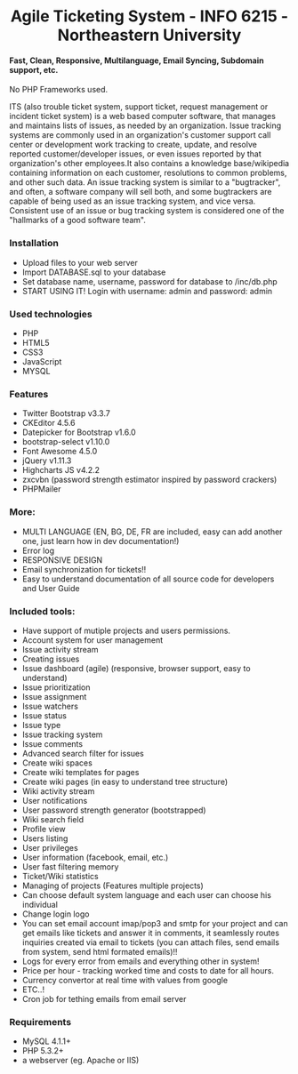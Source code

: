 <h1 align="center">
  Agile Ticketing System - INFO 6215 - Northeastern University 
</h1>

#### Fast, Clean, Responsive, Multilanguage, Email Syncing, Subdomain support, etc.

<p>
No PHP Frameworks used.
</p>

<p>ITS (also trouble ticket system, support ticket, request management or incident ticket system) is a web based computer software, that manages and maintains lists of issues, as needed by an organization. Issue tracking systems are commonly used in an organization's customer support call center or development work tracking to create, update, and resolve reported customer/developer issues, or even issues reported by that organization's other employees.It also contains a knowledge base/wikipedia containing information on each customer, resolutions to common problems, and other such data. An issue tracking system is similar to a "bugtracker", and often, a software company will sell both, and some bugtrackers are capable of being used as an issue tracking system, and vice versa. Consistent use of an issue or bug tracking system is considered one of the "hallmarks of a good software team".
</p>


### Installation
+ Upload files to your web server
+ Import DATABASE.sql to your database
+ Set database name, username, password for database to /inc/db.php
+ START USING IT! Login with username: admin and password: admin

### Used technologies 
+ PHP
+ HTML5
+ CSS3
+ JavaScript
+ MYSQL

### Features
+ Twitter Bootstrap v3.3.7
+ CKEditor 4.5.6
+ Datepicker for Bootstrap v1.6.0
+ bootstrap-select v1.10.0
+ Font Awesome 4.5.0
+ jQuery v1.11.3
+ Highcharts JS v4.2.2
+ zxcvbn (password strength estimator inspired by password crackers)
+ PHPMailer

### More:
+ MULTI LANGUAGE (EN, BG, DE, FR are included, easy can add another one, just learn how in dev documentation!)
+ Error log
+ RESPONSIVE DESIGN
+ Email synchronization for tickets!!
+ Easy to understand documentation of all source code for developers and User Guide

### Included tools:
+ Have support of mutiple projects and users permissions.
+ Account system for user management
+ Issue activity stream
+ Creating issues
+ Issue dashboard (agile) (responsive, browser support, easy to understand)
+ Issue prioritization
+ Issue assignment
+ Issue watchers
+ Issue status
+ Issue type
+ Issue tracking system
+ Issue comments
+ Advanced search filter for issues
+ Create wiki spaces
+ Create wiki templates for pages
+ Create wiki pages (in easy to understand tree structure)
+ Wiki activity stream
+ User notifications
+ User password strength generator (bootstrapped)
+ Wiki search field
+ Profile view
+ Users listing
+ User privileges
+ User information (facebook, email, etc.)
+ User fast filtering memory
+ Ticket/Wiki statistics
+ Managing of projects (Features multiple projects)
+ Can choose default system language and each user can choose his individual
+ Change login logo
+ You can set email account imap/pop3 and smtp for your project and can get emails like tickets and answer it in comments, it seamlessly routes inquiries created via email to tickets (you can attach files, send emails from system, send html formated emails)!!
+ Logs for every error from emails and everything other in system!
+ Price per hour  - tracking worked time and costs to date for all hours.
+ Currency convertor at real time with values from google
+ ETC..!
+ Cron job for tething emails from email server

### Requirements
+ MySQL 4.1.1+
+ PHP 5.3.2+
+ a webserver (eg. Apache or IIS)



